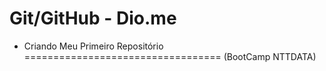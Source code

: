 # Git/GitHub - Dio.me
- Criando Meu Primeiro Repositório
==================================
(BootCamp NTTDATA)
